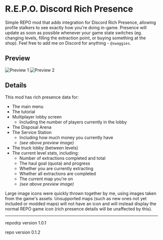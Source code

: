 # R.E.P.O. Discord Rich Presence
Simple REPO mod that adds integration for Discord Rich Presence, allowing profile stalkers to see exactly how you're doing in-game. Presence will update as soon as possible whenever your game state switches (eg. changing levels, filling the extraction point, or buying something at the shop). Feel free to add me on Discord for anything - `@swaggies`.

## Preview
![Preview 1](https://lh3.googleusercontent.com/d/13g1YsLSA_54ls7HYqrEk6HSigE8wVwaj)
![Preview 2](https://lh3.googleusercontent.com/d/1pXbcBNMiEwRt4oSNueGYXH0apQbglJYj)

## Details
This mod has rich presence data for:
- The main menu
- The tutorial
- Multiplayer lobby screen
    - Including the number of players currently in the lobby
- The Disposal Arena
- The Service Station
    - Including how much money you currently have
    - *(see above preview image)*
- The truck lobby (between levels)
- The current level stats, including:
    - Number of extractions completed and total
    - The haul goal (quota) and progress
    - Whether you are currently extracting
    - Whether all extractions are completed
    - The current map you're on
    - *(see above preview image)*

Large image icons were quickly thrown together by me, using images taken from the game's assets. Unsupported maps (such as new ones not yet included or modded maps) will not have an icon and will instead display the normal REPO game icon (rich presence details will be unaffected by this).

---

repodrp version 1.0.1

repo version 0.1.2